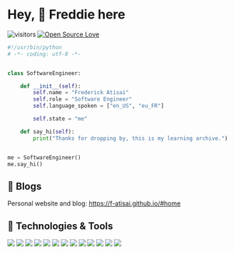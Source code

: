 # Hey, 👋 Freddie here

![visitors](https://visitor-badge.laobi.icu/badge?page_id=frederickatisai.frederickatisai)
[![Open Source Love](https://badges.frapsoft.com/os/v1/open-source.svg?v=102)](https://github.com/ellerbrock/open-source-badge/)


```python
#!/usr/bin/python
# -*- coding: utf-8 -*-


class SoftwareEngineer:

    def __init__(self):
        self.name = "Frederick Atisai"
        self.role = "Software Engineer"
        self.language_spoken = ["en_US", "eu_FR"]

        self.state = "me"

    def say_hi(self):
        print("Thanks for dropping by, this is my learning archive.")


me = SoftwareEngineer()
me.say_hi()
```

## 📝 Blogs
Personal website and blog: https://f-atisai.github.io/#home

## 🔧 Technologies & Tools

![](https://img.shields.io/badge/OS-Solus-informational?style=flat&logo=solus&logoColor=5294E2&color=6aa6f8)
![](https://img.shields.io/badge/Editor-VS_Code-informational?style=flat&logo=visual-studio-code&logoColor=007ACC&color=6aa6f8)
![](https://img.shields.io/badge/Code-Python-informational?style=flat&logo=python&logoColor=3776AB&color=6aa6f8)
![](https://img.shields.io/badge/Code-C-informational?style=flat&logo=C&logoColor=A8B9CC&color=6aa6f8)
![](https://img.shields.io/badge/Code-JavaScript-informational?style=flat&logo=javascript&logoColor=F7DF1E&color=6aa6f8)
![](https://img.shields.io/badge/Code-React-informational?style=flat&logo=react&logoColor=61DAFB&color=6aa6f8)
![](https://img.shields.io/badge/Shell-Bash-informational?style=flat&logo=gnu-bash&logoColor=white&color=d0d0d0&labelColor=4EAA25)
![](https://img.shields.io/badge/Code-Next-informational?style=flat&logo=nextdotjs&logoColor=white&color=6aa6f8)
![](https://img.shields.io/badge/Code-PHP-informational?style=flat&logo=php&logoColor=777BB4&color=6aa6f8)
![](https://img.shields.io/badge/DB-MySQL-informational?style=flat&logo=mysql&logoColor=4479A1&color=6aa6f8)
![](https://img.shields.io/badge/DB-MongoDB-informational?style=flat&logo=mongodb&logoColor=47A248&color=6aa6f8)
![](https://img.shields.io/badge/Code-Sass-informational?style=flat&logo=sass&logoColor=CC6699&color=6aa6f8)
![](https://img.shields.io/badge/Style-Bulma-informational?style=flat&logo=bulma&logoColor=00D1B2&color=6aa6f8)

